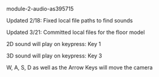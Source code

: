 module-2-audio-as395715

Updated 2/18: Fixed local file paths to find sounds

Updated 3/21: Committed local files for the floor model

2D sound will play on keypress: Key 1

3D sound will play on keypress: Key 3

W, A, S, D as well as the Arrow Keys will move the camera
